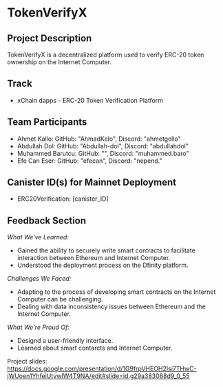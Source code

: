 # TokenVerifyX

## Project Description

TokenVerifyX is a decentralized platform used to verify ERC-20 token ownership on the Internet Computer.

## Track

- xChain dapps - ERC-20 Token Verification Platform

## Team Participants

- Ahmet Kallo: GitHub: "AhmadKelo", Discord: "ahmetgello"
- Abdullah Dol: GitHub: "Abdullah-dol", Discord: "abdullahdol"
- Muhammed Barutcu: GitHub: "", Discord: "muhammed.baro"
- Efe Can Eser: GitHub: "efecan", Discord: "nepend."

## Canister ID(s) for Mainnet Deployment

- ERC20Verification: [canister_ID]

## Feedback Section

*What We've Learned:*
- Gained the ability to securely write smart contracts to facilitate interaction between Ethereum and Internet Computer.
- Understood the deployment process on the Dfinity platform.

*Challenges We Faced:*
- Adapting to the process of developing smart contracts on the Internet Computer can be challenging.
- Dealing with data inconsistency issues between Ethereum and the Internet Computer.

*What We're Proud Of:*
- Designd a user-friendly interface.
- Learned about smart contarcts and Internet Computer.

Project slides:
https://docs.google.com/presentation/d/1G9frpVHEOH2Isi7THwC-jWUoen1YhfeiUtywIW4T9NA/edit#slide=id.g29a383088d9_0_55
